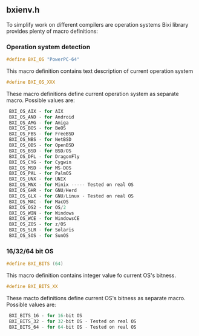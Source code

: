 ## bxienv.h 

To simplify work on different compilers are operation systems Bixi library
provides plenty of macro definitions:

### Operation system detection 

```c
#define BXI_OS "PowerPC-64"
```
This macro definition contains text description of current operation system
```c
#define BXI_OS_XXX
```
These macro definitions define current operation system as separate macro. Possible
values are:
```c
 BXI_OS_AIX - for AIX
 BXI_OS_AND - for Android
 BXI_OS_AMG - for Amiga
 BXI_OS_BOS - for BeOS
 BXI_OS_FBS - for FreeBSD
 BXI_OS_NBS - for NetBSD
 BXI_OS_OBS - for OpenBSD
 BXI_OS_BSD - for BSD/OS
 BXI_OS_DFL - for DragonFly
 BXI_OS_CYG - for Cygwin
 BXI_OS_MSD - for MS-DOS
 BXI_OS_PAL - for PalmOS
 BXI_OS_UNX - for UNIX
 BXI_OS_MNX - for Minix ----- Tested on real OS
 BXI_OS_GHR - for GNU/Herd
 BXI_OS_GLX - for GNU/Linux - Tested on real OS
 BXI_OS_MAC - for MacOS
 BXI_OS_OS2 - for OS/2
 BXI_OS_WIN - for Windows
 BXI_OS_WCE - for WindowsCE
 BXI_OS_ZOS - for z/OS
 BXI_OS_SLR - for Solaris
 BXI_OS_SOS - for SunOS
```

### 16/32/64 bit OS 

```c
#define BXI_BITS (64)
```
This macro definition contains integer value fo current OS's bitness.
```c
#define BXI_BITS_XX
```
These macto definitions define current OS's bitness as separate macro. Possible
values are:
```c
 BXI_BITS_16 - for 16-bit OS
 BXI_BITS_32 - for 32-bit OS - Tested on real OS
 BXI_BITS_64 - for 64-bit OS - Tested on real OS
```